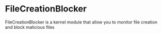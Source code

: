 # FileCreationBlocker
FileCreationBlocker is a kernel module that allow you to monitor file creation and block malicious files   
